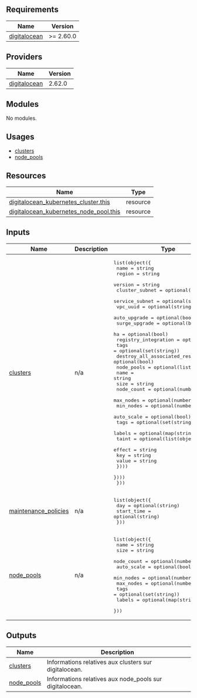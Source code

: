 ## Requirements

| Name | Version |
|------|---------|
| <a name="requirement_digitalocean"></a> [digitalocean](#requirement\_digitalocean) | >= 2.60.0 |

## Providers

| Name | Version |
|------|---------|
| <a name="provider_digitalocean"></a> [digitalocean](#provider\_digitalocean) | 2.62.0 |

## Modules

No modules.

## Usages

- [clusters](examples/clusters/main.tf)
- [node_pools](examples/node_pools/main.tf)

## Resources

| Name | Type |
|------|------|
| [digitalocean_kubernetes_cluster.this](https://registry.terraform.io/providers/digitalocean/digitalocean/latest/docs/resources/kubernetes_cluster) | resource |
| [digitalocean_kubernetes_node_pool.this](https://registry.terraform.io/providers/digitalocean/digitalocean/latest/docs/resources/kubernetes_node_pool) | resource |

## Inputs

| Name | Description | Type | Default | Required |
|------|-------------|------|---------|:--------:|
| <a name="input_clusters"></a> [clusters](#input\_clusters) | n/a | <pre>list(object({<br/>    name                             = string<br/>    region                           = string<br/>    version                          = string<br/>    cluster_subnet                   = optional(string)<br/>    service_subnet                   = optional(string)<br/>    vpc_uuid                         = optional(string)<br/>    auto_upgrade                     = optional(bool)<br/>    surge_upgrade                    = optional(bool)<br/>    ha                               = optional(bool)<br/>    registry_integration             = optional(bool)<br/>    tags                             = optional(set(string))<br/>    destroy_all_associated_resources = optional(bool)<br/>    node_pools = optional(list(object({<br/>      name       = string<br/>      size       = string<br/>      node_count = optional(number)<br/>      max_nodes  = optional(number)<br/>      min_nodes  = optional(number)<br/>      auto_scale = optional(bool)<br/>      tags       = optional(set(string))<br/>      labels     = optional(map(string))<br/>      taint = optional(list(object({<br/>        effect = string<br/>        key    = string<br/>        value  = string<br/>      })))<br/>    })))<br/>  }))</pre> | n/a | yes |
| <a name="input_maintenance_policies"></a> [maintenance\_policies](#input\_maintenance\_policies) | n/a | <pre>list(object({<br/>    day        = optional(string)<br/>    start_time = optional(string)<br/>  }))</pre> | `[]` | no |
| <a name="input_node_pools"></a> [node\_pools](#input\_node\_pools) | n/a | <pre>list(object({<br/>    name       = string<br/>    size       = string<br/>    node_count = optional(number)<br/>    auto_scale = optional(bool)<br/>    min_nodes  = optional(number)<br/>    max_nodes  = optional(number)<br/>    tags       = optional(set(string))<br/>    labels     = optional(map(string))<br/>  }))</pre> | n/a | yes |

## Outputs

| Name | Description |
|------|-------------|
| <a name="output_clusters"></a> [clusters](#output\_clusters) | Informations relatives aux clusters sur digitalocean. |
| <a name="output_node_pools"></a> [node\_pools](#output\_node\_pools) | Informations relatives aux node\_pools sur digitalocean. |
